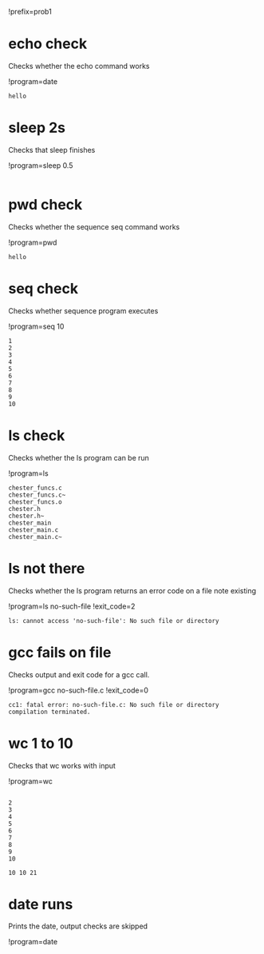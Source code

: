 !prefix=prob1

# echo check
Checks whether the echo command works

!program=date

```output
hello
```

# sleep 2s
Checks that sleep finishes

!program=sleep 0.5
```output
```


# pwd check
Checks whether the sequence seq command works

!program=pwd
```output
hello
```

# seq check
Checks whether sequence program executes

!program=seq 10

```output
1
2
3
4
5
6
7
8
9
10
```

# ls check
Checks whether the ls program can be run

!program=ls
```output
chester_funcs.c
chester_funcs.c~
chester_funcs.o
chester.h
chester.h~
chester_main
chester_main.c
chester_main.c~
```

# ls not there
Checks whether the ls program returns an error code on a file note existing

!program=ls no-such-file
!exit_code=2
```output
ls: cannot access 'no-such-file': No such file or directory
```

# gcc fails on file
Checks output and exit code for a gcc call.

!program=gcc no-such-file.c
!exit_code=0
```output
cc1: fatal error: no-such-file.c: No such file or directory
compilation terminated.
```

# wc 1 to 10
Checks that wc works with input

!program=wc
```input

2
3
4
5
6
7
8
9
10
```

```output
10 10 21
```

# date runs
Prints the date, output checks are skipped

!program=date


